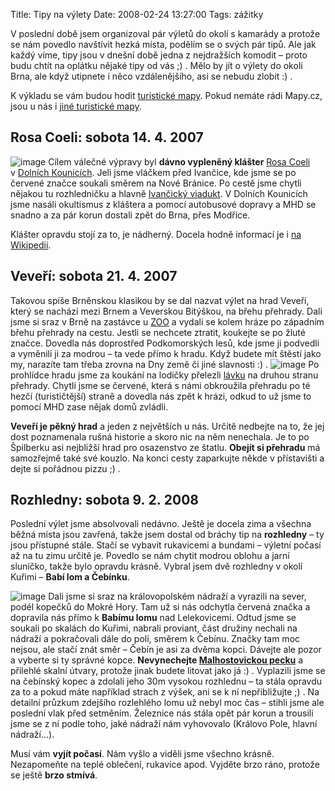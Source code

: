 Title: Tipy na výlety
Date: 2008-02-24 13:27:00
Tags: zážitky

V poslední době jsem organizoval pár výletů do okolí s kamarády a
protože se nám povedlo navštívit hezká místa, podělím se o svých
pár tipů. Ale jak každý víme, tipy jsou v dnešní době jedna
z nejdražších komodit – proto budu chtít na oplátku nějaké tipy od
vás ;) . Mělo by jít o výlety do okolí Brna, ale když utipnete
i něco vzdálenějšího, asi se nebudu zlobit :) .

K výkladu se vám budou hodit
[turistické mapy](http://www.mapy.cz/#x=138100736@y=132831232@z=10@mm=TP@sa=s@st=s@ssq=brno@sss=1@ssp=121312165_125929345_149787557_149227393).
Pokud nemáte rádi Mapy.cz, jsou u nás
i [jiné turistické mapy](http://www.turistika.cz/mapy/mapa.php?typ=1&tt=L&tl=&meritko=4&uk=0&vel=e&kv=1&xm=650&ym=450&xs=5452655&ys=3619500&xp=5453655&yp=3613500&nazev=&ik=NNNNNNNNN).

## Rosa Coeli: sobota 14. 4. 2007

![image](http://blog.javorek.net/image/46/) Cílem válečné výpravy
byl **dávno vypleněný klášter**
[Rosa Coeli](http://www.dolnikounice.cz/klaster.html)
v [Dolních Kounicích](http://www.dolnikounice.cz/). Jeli jsme
vláčkem před Ivančice, kde jsme se po červené značce soukali směrem
na Nové Bránice. Po cestě jsme chytli nějakou tu rozhledničku a
hlavně
[Ivančický viadukt](http://mapy.vrana.cz/viadukt-ivancice.php).
V Dolních Kounicích jsme nasáli okultismus z kláštera a pomocí
autobusové dopravy a MHD se snadno a za pár korun dostali zpět do
Brna, přes Modřice.

Klášter opravdu stojí za to, je nádherný. Docela hodně informací je
i [na Wikipedii](http://cs.wikipedia.org/wiki/Rosa_coeli).

## Veveří: sobota 21. 4. 2007

Takovou spíše Brněnskou klasikou by se dal nazvat výlet na hrad
Veveří, který se nachází mezi Brnem a Veverskou Bitýškou, na břehu
přehrady. Dali jsme si sraz v Brně na zastávce
u [ZOO](http://www.zoobrno.cz/) a vydali se kolem hráze po západním
břehu přehrady na cestu. Jestli se nechcete ztratit, koukejte se po
žluté značce. Dovedla nás doprostřed Podkomorských lesů, kde jsme
ji podvedli a vyměnili ji za modrou – ta vede přímo k hradu. Když
budete mít štěstí jako my, narazíte tam třeba zrovna na Dny země či
jiné slavnosti :) . ![image](http://blog.javorek.net/image/0/) Po
prohlídce hradu jsme za koukání na lodičky přelezli
[lávku](http://www.sixtimesnine.com/gallery-data/fotoblog/img_6096_web1.jpg)
na druhou stranu přehrady. Chytli jsme se červené, která s námi
obkroužila přehradu po té hezčí (turističtější) straně a dovedla
nás zpět k hrázi, odkud to už jsme to pomocí MHD zase nějak domů
zvládli.

**Veveří je pěkný hrad** a jeden z největších u nás. Určitě
nedbejte na to, že jej dost poznamenala rušná historie a skoro nic
na něm nenechala. Je to po Špilberku asi nejbližší hrad pro
osazenstvo ze štatlu. **Obejít si přehradu** má samozřejmě také své
kouzlo. Na konci cesty zaparkujte někde v přístavišti a dejte si
pořádnou pizzu ;) .

## Rozhledny: sobota 9. 2. 2008

Poslední výlet jsme absolvovali nedávno. Ještě je docela zima a
všechna běžná místa jsou zavřená, takže jsem dostal od bráchy tip
na **rozhledny** – ty jsou přístupné stále. Stačí se vybavit
rukavicemi a bundami – výletní počasí až na tu zimu určitě je.
Povedlo se nám chytit modrou oblohu a jarní sluníčko, takže bylo
opravdu krásně. Vybral jsem dvě rozhledny v okolí Kuřimi –
**Babí lom a Čebínku**.

![image](http://blog.javorek.net/image/47/) Dali jsme si sraz na
královopolském nádraží a vyrazili na sever, podél kopečků do Mokré
Hory. Tam už si nás odchytla červená značka a dopravila nás přímo
k **Babímu lomu** nad Lelekovicemi. Odtud jsme se soukali po
skalách do Kuřimi, nabrali proviant, část družiny nechali na
nádraží a pokračovali dále do polí, směrem k Čebínu. Značky tam moc
nejsou, ale stačí znát směr – Čebín je asi za dvěma kopci. Dávejte
ale pozor a vyberte si ty správné kopce.
**Nevynechejte [Malhostovickou pecku](http://botany.cz/cs/malhostovicka-pecka/)**
a přilehlé skalní útvary, protože jinak budete litovat jako já :) .
Vyplazili jsme se na čebínský kopec a zdolali jeho 30m vysokou
rozhlednu – ta stála opravdu za to a pokud máte například strach
z výšek, ani se k ní nepřibližujte ;) . Na detailní průzkum
zdejšího rozlehlého lomu už nebyl moc čas – stihli jsme ale
poslední vlak před setměním. Železnice nás stála opět pár korun a
trousili jsme se z ní podle toho, jaké nádraží nám vyhovovalo
(Královo Pole, hlavní nádraží…).

Musí vám **vyjít počasí**. Nám vyšlo a viděli jsme všechno krásně.
Nezapomeňte na teplé oblečení, rukavice apod. Vyjděte brzo ráno,
protože se ještě **brzo stmívá**.